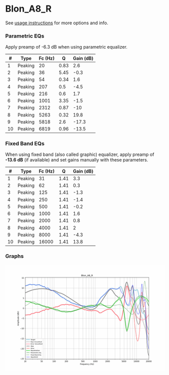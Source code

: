# Blon_A8_R
See [usage instructions](https://github.com/jaakkopasanen/AutoEq#usage) for more options and info.

### Parametric EQs
Apply preamp of -6.3 dB when using parametric equalizer.

|   # | Type    |   Fc (Hz) |    Q |   Gain (dB) |
|-----|---------|-----------|------|-------------|
|   1 | Peaking |        20 | 0.83 |         2.6 |
|   2 | Peaking |        36 | 5.45 |        -0.3 |
|   3 | Peaking |        54 | 0.34 |         1.6 |
|   4 | Peaking |       207 | 0.5  |        -4.5 |
|   5 | Peaking |       216 | 0.6  |         1.7 |
|   6 | Peaking |      1001 | 3.35 |        -1.5 |
|   7 | Peaking |      2312 | 0.87 |       -10   |
|   8 | Peaking |      5263 | 0.32 |        19.8 |
|   9 | Peaking |      5818 | 2.6  |       -17.3 |
|  10 | Peaking |      6819 | 0.96 |       -13.5 |

### Fixed Band EQs
When using fixed band (also called graphic) equalizer, apply preamp of **-13.6 dB** (if available) and set gains manually with these parameters.

|   # | Type    |   Fc (Hz) |    Q |   Gain (dB) |
|-----|---------|-----------|------|-------------|
|   1 | Peaking |        31 | 1.41 |         3.3 |
|   2 | Peaking |        62 | 1.41 |         0.3 |
|   3 | Peaking |       125 | 1.41 |        -1.3 |
|   4 | Peaking |       250 | 1.41 |        -1.4 |
|   5 | Peaking |       500 | 1.41 |        -0.2 |
|   6 | Peaking |      1000 | 1.41 |         1.6 |
|   7 | Peaking |      2000 | 1.41 |         0.8 |
|   8 | Peaking |      4000 | 1.41 |         2   |
|   9 | Peaking |      8000 | 1.41 |        -4.3 |
|  10 | Peaking |     16000 | 1.41 |        13.8 |

### Graphs
![](./Blon_A8_R.png)
